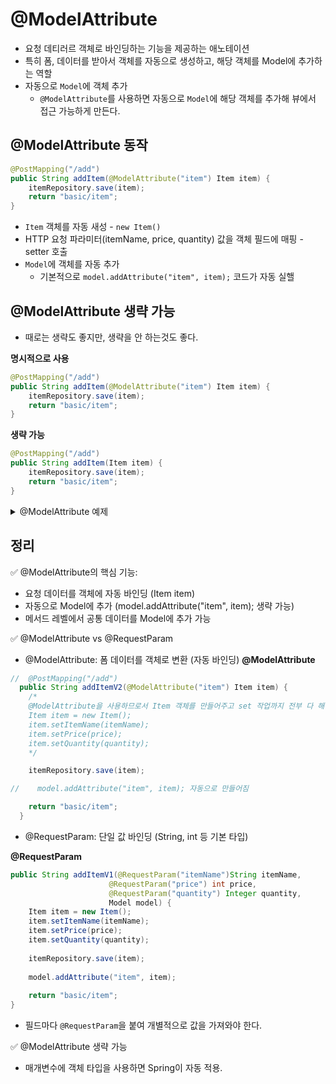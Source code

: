 # @ModelAttribute 
- 요청 데티러르 객체로 바인딩하는 기능을 제공하는 애노테이션
- 특히 폼, 데이터를 받아서 객체를 자동으로 생성하고, 해당 객체를 Model에 추가하는 역할
- 자동으로 `Model`에 객체 추가
  - `@ModelAttribute`를 사용하면 자동으로 `Model`에 해당 객체를 추가해 뷰에서 접근 가능하게 만든다.

## @ModelAttribute 동작
```java
@PostMapping("/add")
public String addItem(@ModelAttribute("item") Item item) {
    itemRepository.save(item);
    return "basic/item";
}
```
- `Item` 객체를 자동 새성 - `new Item()`
- HTTP 요청 파라미터(itemName, price, quantity) 값을 객체 필드에 매핑 - setter 호출
- `Model`에 객체를 자동 추가
    - 기본적으로 `model.addAttribute("item", item);` 코드가 자동 실핼

## @ModelAttribute 생략 가능 
- 때로는 생략도 좋지만, 생략을 안 하는것도 좋다. <br>

**명시적으로 사용**
```java
@PostMapping("/add")
public String addItem(@ModelAttribute("item") Item item) {
    itemRepository.save(item);
    return "basic/item";
}
```

**생략 가능**
```java
@PostMapping("/add")
public String addItem(Item item) {
    itemRepository.save(item);
    return "basic/item";
}
```

<details>
    <summary>@ModelAttribute 예제 </summary>

```java
@PostMapping("/add")
public String addItem(@ModelAttribute("item") Item item) {
    itemRepository.save(item);
    return "basic/item";
}
```
- `Item` 객체를 자동 새성 - `new Item()`
- HTTP 요청 파라미터(itemName, price, quantity) 값을 객체 필드에 매핑 - setter 호출
- `Model`에 객체를 자동 추가
  - 기본적으로 `model.addAttribute("item", item);` 코드가 자동 실핼

```html
<form action="/add" method="post">
    <input type="text" name="itemName" value="떡">
    <input type="number" name="price" value="5000">
    <input type="number" name="quantity" value="10">
    <button type="submit">추가</button>
</form>
```
- 이 폼이 전송되면, Spring이 자동으로 아래와 같은 객체를 생성

```java
Item item = new Item();
item.setItemName("떡");
item.setPrice(5000);
item.setQuantity(10);
```

</details>

## 정리
✅ @ModelAttribute의 핵심 기능:
- 요청 데이터를 객체에 자동 바인딩 (Item item)
- 자동으로 Model에 추가 (model.addAttribute("item", item); 생략 가능)
- 메서드 레벨에서 공통 데이터를 Model에 추가 가능

✅ @ModelAttribute vs @RequestParam
- @ModelAttribute: 폼 데이터를 객체로 변환 (자동 바인딩)
**@ModelAttribute**
```java
//  @PostMapping("/add")
  public String addItemV2(@ModelAttribute("item") Item item) {
    /*
    @ModelAttribute을 사용하므로서 Item 객체를 만들어주고 set 작업까지 전부 다 해준다.
    Item item = new Item();
    item.setItemName(itemName);
    item.setPrice(price);
    item.setQuantity(quantity);
    */

    itemRepository.save(item);

//    model.addAttribute("item", item); 자동으로 만들어짐

    return "basic/item";
  }
```
- @RequestParam: 단일 값 바인딩 (String, int 등 기본 타입)

**@RequestParam**
```java
public String addItemV1(@RequestParam("itemName")String itemName,
                      @RequestParam("price") int price,
                      @RequestParam("quantity") Integer quantity,
                      Model model) {
    Item item = new Item();
    item.setItemName(itemName);
    item.setPrice(price);
    item.setQuantity(quantity);
    
    itemRepository.save(item);
    
    model.addAttribute("item", item);
    
    return "basic/item";
}
```
- 필드마다 `@RequestParam`을 붙여 개별적으로 값을 가져와야 한다. 

✅ @ModelAttribute 생략 가능
- 매개변수에 객체 타입을 사용하면 Spring이 자동 적용.
